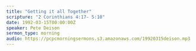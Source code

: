 ```yaml
---
title: "Getting it all Together"
scripture: "2 Corinthians 4:17- 5:10"
date: 1992-03-15T00:00:00Z
speaker: Pete Deison
sermon_type: morning
audio: https://pcpcmorningsermons.s3.amazonaws.com/19920315deison.mp3 
---
```



